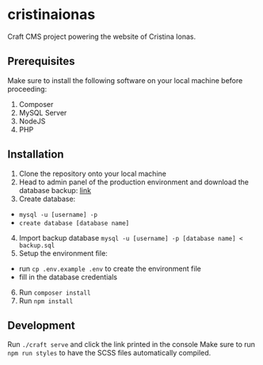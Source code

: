 ﻿# cristinaionas
Craft CMS project powering the website of Cristina Ionas.

## Prerequisites 
Make sure to install the following software on your local machine before proceeding:
1. Composer
1. MySQL Server
1. NodeJS
1. PHP

## Installation
1. Clone the repository onto your local machine
1. Head to admin panel of the production environment and download the database backup: [link](https://cristinaionas.com/admin/utilities/db-backup)
1. Create database:
  - `mysql -u [username] -p`
  - `create database [database name]`
4. Import backup database `mysql -u [username] -p [database name] < backup.sql`
1. Setup the environment file:
  - run `cp .env.example .env` to create the environment file
  - fill in the database credentials
6. Run `composer install`
1. Run `npm install`

## Development
Run `./craft serve` and click the link printed in the console
Make sure to run `npm run styles` to have the SCSS files automatically compiled. 
